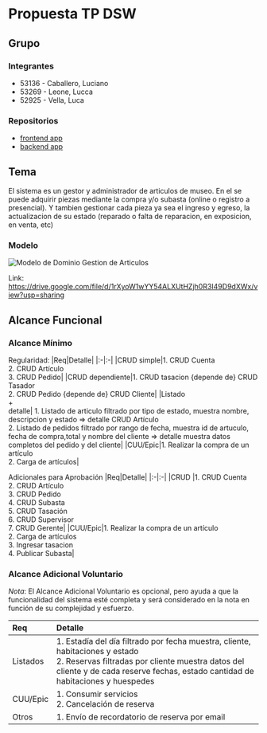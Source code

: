 # Propuesta TP DSW

## Grupo
### Integrantes
* 53136 - Caballero, Luciano
* 53269 - Leone, Lucca
* 52925 - Vella, Luca

### Repositorios
* [frontend app](http://hyperlinkToGihubOrGitlab)
* [backend app](http://hyperlinkToGihubOrGitlab)


## Tema
El sistema es un gestor y administrador de articulos de museo. En el se puede adquirir piezas mediante la compra y/o subasta (online o registro a presencial).
Y tambien gestionar cada pieza ya sea el ingreso y egreso, la actualizacion de su estado (reparado o falta de reparacion, en exposicion, en venta, etc)


### Modelo
![Modelo de Dominio Gestion de Articulos](https://github.com/user-attachments/assets/7a5a8f0f-3dc0-4bf9-8dba-3f8cd93005c5)


Link: https://drive.google.com/file/d/1rXyoW1wYY54ALXUtHZjh0R3I49D9dXWx/view?usp=sharing

## Alcance Funcional 

### Alcance Mínimo

Regularidad:
|Req|Detalle|
|:-|:-|
|CRUD simple|1. CRUD Cuenta<br>2. CRUD Artículo<br>3. CRUD Pedido|
|CRUD dependiente|1. CRUD tasacion {depende de} CRUD Tasador<br>2. CRUD Pedido {depende de} CRUD Cliente|
|Listado<br>+<br>detalle| 1. Listado de articulo filtrado por tipo de estado, muestra nombre, descripcion y estado => detalle CRUD Artículo<br> 2. Listado de pedidos filtrado por rango de fecha, muestra id de artuculo, fecha de compra,total y nombre del cliente => detalle muestra datos completos del pedido y del cliente|
|CUU/Epic|1. Realizar la compra de un artículo<br>2. Carga de artículos|


Adicionales para Aprobación
|Req|Detalle|
|:-|:-|
|CRUD |1. CRUD Cuenta<br>2. CRUD Artículo<br>3. CRUD Pedido<br>4. CRUD Subasta<br>5. CRUD Tasación<br>6. CRUD Supervisor<br>7. CRUD Gerente|
|CUU/Epic|1. Realizar la compra de un artículo<br>2. Carga de artículos<br>3. Ingresar tasacion<br>4. Publicar Subasta|


### Alcance Adicional Voluntario

*Nota*: El Alcance Adicional Voluntario es opcional, pero ayuda a que la funcionalidad del sistema esté completa y será considerado en la nota en función de su complejidad y esfuerzo.

|Req|Detalle|
|:-|:-|
|Listados |1. Estadía del día filtrado por fecha muestra, cliente, habitaciones y estado <br>2. Reservas filtradas por cliente muestra datos del cliente y de cada reserve fechas, estado cantidad de habitaciones y huespedes|
|CUU/Epic|1. Consumir servicios<br>2. Cancelación de reserva|
|Otros|1. Envío de recordatorio de reserva por email|

